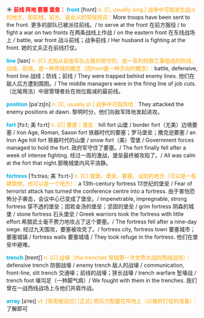 ☀ <font color="red">**前线 阵地 要塞 堡垒：**</font>
<font color="sky blue">**front**</font> [frʌnt] 
<font color="orange">n. [C, usually sing.] 战争中可指发生战斗的地方，即前线，前方。是此义的常规用词：</font>More troops have been sent to the front. 更多的部队已被派往前线。/ to serve at the front 在前方服役 / to fight a war on two fronts 在两条战线上作战 / on the eastern front 在东线战场上 / battle, war front 战斗前线；战争前线 / Her husband is fighting at the front. 她的丈夫正在前线打仗。

<font color="sky blue">**line**</font> [laɪn] 
<font color="orange">n. [C] 尤指从前由军队占据并把守的、由一系列防御工事组成的防线、战线、前线。是一种界线的概念（而front是一种方向的概念）：</font>battle, defensive, front line 战线；防线；前线 / They were trapped behind enemy lines. 他们在敌人后方遭到围困。/ The middle managers were in the firing line of job cuts.（比喻用法）中层管理者处在岗位裁减的最前线。

<font color="sky blue">**position**</font> [pə'zɪʃn] 
<font color="orange">n. [C, usually pl.] 战争中可指阵地：</font>They attacked the enemy positions at dawn. 黎明时分，他们向敌军阵地发起进攻。
                    
<font color="sky blue">**fort**</font> [fɔ:t; 美 fɔ:rt]
<font color="orange">n. [C] 要塞；堡垒：</font>hill fort 山堡 / border fort（尤美）边境要塞 / Iron Age, Roman, Saxon fort 铁器时代的要塞；罗马堡垒；撒克逊要塞 / an Iron Age hill fort 铁器时代的山堡 / snow fort（美）雪堡 / Government forces managed to hold the fort. 政府军守住了要塞。/ The fort finally fell after a week of intense fighting. 经过一周的激战，堡垒最终被攻陷了。/ All was calm at the fort that night.那晚城堡内风平浪静。
           
<font color="sky blue">**fortress**</font> [ˈfɔ:trəs; 美 ˈfɔ:rt-]
<font color="orange">n. [C] 城堡、堡垒、要塞、设防的地方（可以是一栋建筑物，也可以是一个地方）：</font>a 13th-century fortress 13世纪的堡垒 / Fear of terrorist attack has turned the conference centre into a fortress. 由于害怕恐怖分子袭击，会议中心已变成了堡垒。/ impenetrable, impregnable, strong fortress 穿不透的堡垒；固若金汤的堡垒；坚固的堡垒 / grim fortress 阴森的城堡 / stone fortress 石头堡垒 / Greek warriors took the fortress with little effort.希腊武士毫不费力地攻占了这个要塞。/ The fortress fell after a nine-day siege. 经过九天围攻，要塞被攻克了。/ fortress city, fortress town 要塞城市；要塞城镇 / fortress walls 要塞城墙 / They took refuge in the fortress. 他们在堡垒中避难。

<font color="sky blue">**trench**</font> [trentʃ]
<font color="orange">n. [C] 战壕（the trenches 常指第一次世界大战的西线战场）：</font>defensive trench 防御战壕 / enemy trench 敌人的战壕 / communication, front-line, slit trench 交通壕；前线的战壕；狭长战壕 / trench warfare 堑壕战 / trench foot 壕沟足（一种脚气病）/ We fought with them in the trenches. 我们曾在一战西线战场上与他们并肩作战。

<font color="sky blue">**array**</font> [əˈreɪ]
<font color="orange">vt. [常用被动式] [正式] 把兵力配置在阵地上（以做好打仗的准备）：</font>了解即可
